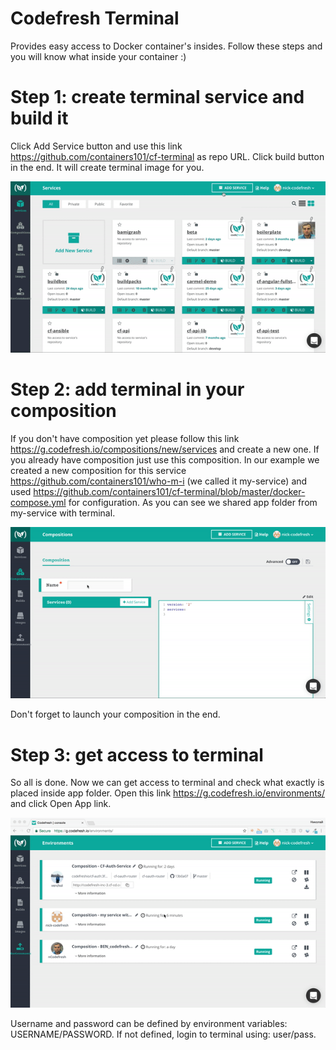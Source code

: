 # Codefresh Terminal

Provides easy access to Docker container's insides. Follow these steps and you will know what inside your container :)

# Step 1: create terminal service and build it

Click Add Service button and use this link https://github.com/containers101/cf-terminal as repo URL. Click build button in the end. It will create terminal image for you. 

<p align="center">
  <img src="./images/step 1.gif">
</p>

# Step 2: add terminal in your composition

If you don't have composition yet please follow this link https://g.codefresh.io/compositions/new/services and create a new one. If you already have composition just use this composition. In our example we created a new composition for this service https://github.com/containers101/who-m-i (we called it my-service) and used https://github.com/containers101/cf-terminal/blob/master/docker-compose.yml for configuration. As you can see we shared app folder from my-service with terminal.

<p align="center">
  <img src="./images/step 2.gif">
</p>

Don't forget to launch your composition in the end.

# Step 3: get access to terminal

So all is done. Now we can get access to terminal and check what exactly is placed inside app folder. Open this link https://g.codefresh.io/environments/ and click Open App link.

<p align="center">
  <img src="./images/step 3.gif">
</p>

Username and password can be defined by environment variables: USERNAME/PASSWORD.
If not defined, login to terminal using: user/pass.
